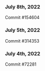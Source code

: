 ### July 8th, 2022

Commit #154604

### July 5th, 2022

Commit #314353


### July 4th, 2022

Commit #72281
